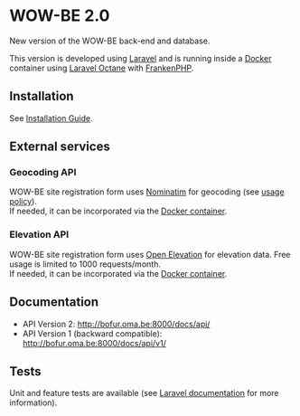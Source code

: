 # WOW-BE 2.0

New version of the WOW-BE back-end and database.

This version is developed using [Laravel](https://laravel.com/) and is running inside a [Docker](https://www.docker.com/) container using [Laravel Octane](https://laravel.com/docs/12.x/octane) with [FrankenPHP](https://frankenphp.dev/).

## Installation

See [Installation Guide](INSTALL.md).

## External services

### Geocoding API

WOW-BE site registration form uses [Nominatim](https://nominatim.org/) for geocoding (see [usage policy](https://operations.osmfoundation.org/policies/nominatim/)).  
If needed, it can be incorporated via the [Docker container](https://github.com/mediagis/nominatim-docker).

### Elevation API

WOW-BE site registration form uses [Open Elevation](https://open-elevation.com/) for elevation data. Free usage is limited to 1000 requests/month.  
If needed, it can be incorporated via the [Docker container](https://github.com/Jorl17/open-elevation/blob/master/docs/host-your-own.md).

## Documentation

- API Version 2: <http://bofur.oma.be:8000/docs/api/>
- API Version 1 (backward compatible): <http://bofur.oma.be:8000/docs/api/v1/>

## Tests

Unit and feature tests are available (see [Laravel documentation](https://laravel.com/docs/12.x/testing) for more information).

